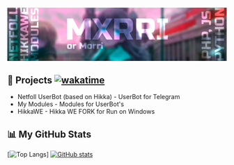 ![banner](https://github.com/MXRRI/MXRRI/raw/main/me.png)

## 👾 Projects [![wakatime](https://wakatime.com/badge/user/8dcdd8d4-f146-496c-a813-256aa4b11e39.svg)](https://wakatime.com/@8dcdd8d4-f146-496c-a813-256aa4b11e39)
- Netfoll UserBot (based on Hikka) - UserBot for Telegram
- My Modules - Modules for UserBot's
- HikkaWE - Hikka WE FORK for Run on Windows

## 📊 My GitHub Stats 

[![Top Langs](https://github-readme-stats.vercel.app/api/top-langs/?username=MXRRI&show_icons=true&theme=dracula&border_radius=10&hide_border=true&hide_title=true&langs_count=3)]
[![GitHub stats](https://github-readme-stats.vercel.app/api?username=MXRRI&count_private=true&show_icons=true&theme=dracula&border_radius=10&hide_border=true&hide_title=true)](https://github.com/anuraghazra/github-readme-stats)
